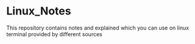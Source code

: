 # Linux_Notes
This repository contains notes and explained which you can use on linux terminal provided by different sources
